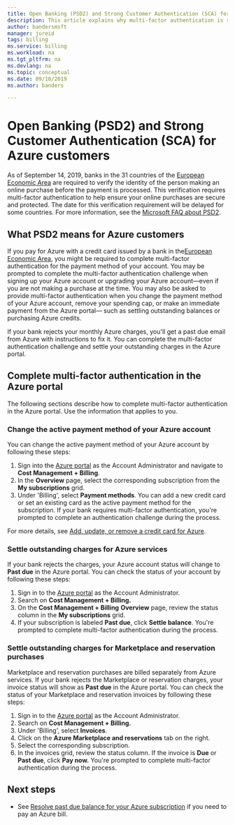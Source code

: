 ```yaml
---
title: Open Banking (PSD2) and Strong Customer Authentication (SCA) for Azure customers
description: This article explains why multi-factor authentication is required for some Azure purchases and how to complete authentication.
author: bandersmsft
manager: jureid
tags: billing
ms.service: billing
ms.workload: na
ms.tgt_pltfrm: na
ms.devlang: na
ms.topic: conceptual
ms.date: 09/10/2019
ms.author: banders

---
```

# Open Banking (PSD2) and Strong Customer Authentication (SCA) for Azure customers

As of September 14, 2019, banks in the 31 countries of the [European Economic Area](https://en.wikipedia.org/wiki/European_Economic_Area) are required to verify the identity of the person making an online purchase before the payment is processed. This verification requires multi-factor authentication to help ensure your online purchases are secure and protected. The date for this verification requirement will be delayed for some countries. For more information, see the [Microsoft FAQ about PSD2](https://support.microsoft.com/en-us/help/4517854?preview).

## What PSD2 means for Azure customers

If you pay for Azure with a credit card issued by a bank in the[European Economic Area](https://en.wikipedia.org/wiki/European_Economic_Area), you might be required to complete multi-factor authentication for the payment method of your account. You may be prompted to complete the multi-factor authentication challenge when signing up your Azure account or upgrading your Azure account—even if you are not making a purchase at the time. You may also be asked to provide multi-factor authentication when you change the payment method of your Azure account, remove your spending cap, or make an immediate payment from the Azure portal— such as settling outstanding balances or purchasing Azure credits.

If your bank rejects your monthly Azure charges, you'll get a past due email from Azure with instructions to fix it. You can complete the multi-factor authentication challenge and settle your outstanding charges in the Azure portal.

## Complete multi-factor authentication in the Azure portal

The following sections describe how to complete multi-factor authentication in the Azure portal. Use the information that applies to you.

### Change the active payment method of your Azure account

You can change the active payment method of your Azure account by following these steps:

1. Sign into the [Azure portal](https://portal.azure.com) as the Account Administrator and navigate to **Cost Management + Billing**.
2. In the **Overview** page, select the corresponding subscription from the **My subscriptions** grid.
3. Under 'Billing', select **Payment methods**. You can add a new credit card or set an existing card as the active payment method for the subscription. If your bank requires multi-factor authentication, you're prompted to complete an authentication challenge during the process.

For more details, see [Add, update, or remove a credit card for Azure](billing-how-to-change-credit-card.md).

### Settle outstanding charges for Azure services

If your bank rejects the charges, your Azure account status will change to **Past due** in the Azure portal. You can check the status of your account by following these steps:

1. Sign in to the [Azure portal](https://portal.azure.com/) as the Account Administrator.
2. Search on **Cost Management + Billing.**
3. On the **Cost Management + Billing** **Overview** page, review the status column in the **My subscriptions** grid.
4. If your subscription is labeled **Past due**, click **Settle balance**. You're prompted to complete multi-factor authentication during the process.

### Settle outstanding charges for Marketplace and reservation purchases

Marketplace and reservation purchases are billed separately from Azure services. If your bank rejects the Marketplace or reservation charges, your invoice status will show as **Past due** in the Azure portal. You can check the status of your Marketplace and reservation invoices by following these steps:

1. Sign in to the [Azure portal](https://portal.azure.com/) as the Account Administrator.
2. Search on **Cost Management + Billing.**
3. Under 'Billing', select **Invoices**.
4. Click on the **Azure Marketplace and reservations** tab on the right.
5. Select the corresponding subscription.
6. In the invoices grid, review the status column. If the invoice is **Due** or **Past due**, click **Pay now.** You're prompted to complete multi-factor authentication during the process.

## Next steps
- See [Resolve past due balance for your Azure subscription](billing-azure-subscription-past-due-balance.md) if you need to pay an Azure bill.
